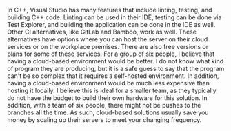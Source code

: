 In C++, Visual Studio has many features that include linting, testing, and building C++ code. Linting can be used in their IDE, testing can be done via Test Explorer, and building the application can be done in the IDE as well. Other CI alternatives, like GitLab and Bamboo, work as well. These alternatives have options where you can host the server on their cloud services or on the workplace premises. There are also free versions or plans for some of these services. For a group of six people, I believe that having a cloud-based environment would be better. I do not know what kind of program they are producing, but it is a safe guess to say that the program can't be so complex that it requires a self-hosted environment. In addition, having a cloud-based environment would be much less expensive than hosting it locally. I believe this is ideal for a smaller team, as they typically do not have the budget to build their own hardware for this solution. In addition, with a team of six people, there might not be pushes to the branches all the time. As such, cloud-based solutions usually save you money by scaling up their servers to meet your changing frequency. 
 
